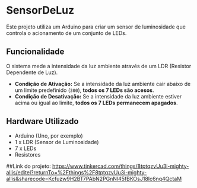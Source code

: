 # SensorDeLuz

Este projeto utiliza um Arduino para criar um sensor de luminosidade que controla o acionamento de um conjunto de LEDs.

## Funcionalidade

O sistema mede a intensidade da luz ambiente através de um LDR (Resistor Dependente de Luz).

* **Condição de Ativação:** Se a intensidade da luz ambiente cair abaixo de um limite predefinido (`300`), **todos os 7 LEDs são acesos**.
* **Condição de Desativação:** Se a intensidade da luz ambiente estiver acima ou igual ao limite, **todos os 7 LEDs permanecem apagados**.

## Hardware Utilizado

* Arduino (Uno, por exemplo)
* 1 x LDR (Sensor de Luminosidade)
* 7 x LEDs
* Resistores

##Link do projeto: https://www.tinkercad.com/things/8tptqzvUu3i-mighty-allis/editel?returnTo=%2Fthings%2F8tptqzvUu3i-mighty-allis&sharecode=Kcfuzw9H2BT7PAbN2PGnNl45fBKOsJ18Ic6nq4QctaM
